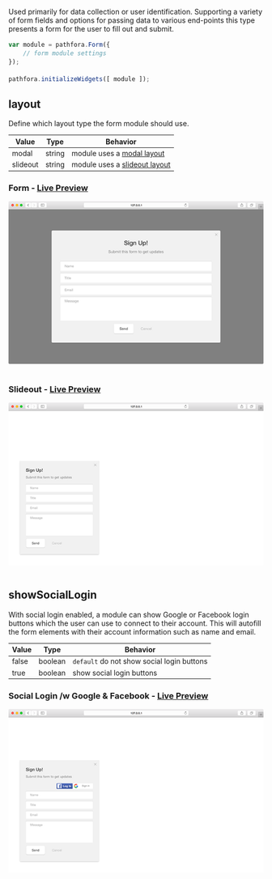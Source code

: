Used primarily for data collection or user identification. Supporting a variety of form fields and options for passing data to various end-points this type presents a form for the user to fill out and submit.

``` javascript
var module = pathfora.Form({
	// form module settings
});

pathfora.initializeWidgets([ module ]);
```


## layout

Define which layout type the form module should use.

| Value | Type | Behavior |
|---|---|---|
| modal | string | module uses a [modal layout](../layouts/modal.md) |
| slideout | string | module uses a [slideout layout](../layouts/slideout.md) |  

### Form - [Live Preview](../../examples/preview/types/form/modal.html)

![Form Modal](../examples/img/types/form/modal.png)

<pre data-src="../../examples/src/types/form/modal.js"></pre>


### Slideout - [Live Preview](../../examples/preview/types/form/slideout.html)

![Form Slideout](../examples/img/types/form/slideout.png)

<pre data-src="../../examples/src/types/form/slideout.js"></pre>


## showSocialLogin

With social login enabled, a module can show Google or Facebook login buttons which the user can use to connect to their account. This will autofill the form elements with their account information such as name and email.

| Value | Type | Behavior |
|---|---|---|
| false | boolean | `default` do not show social login buttons |
| true | boolean | show social login buttons |  

### Social Login /w Google & Facebook - [Live Preview](../../examples/preview/types/form/social.html)

![Social Login Form](../examples/img/types/form/social.png)

<pre data-src="../../examples/src/types/form/social.js"></pre>